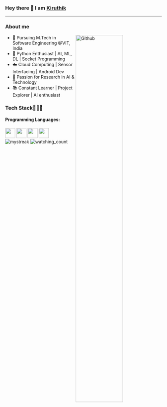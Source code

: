 ### Hey there 👋 I am [Kiruthik](https://github.com/Kiruthik-coder) 
<hr>
<h3>About me </h3> 
<img width="55%" align="right" alt="Github" src="https://raw.githubusercontent.com/onimur/.github/master/.resources/git-header.svg" />
<ul>
  <li>👋 Pursuing M.Tech in Software Engineering @VIT, India </li>
  <li>🐍 Python Enthusiast | AI, ML, DL | Socket Programming</li>
  <li>☁️ Cloud Computing | Sensor Interfacing | Android Dev</li>
  <li>🔬 Passion for Research in AI & Technology</li>
  <li>📚 Constant Learner | Project Explorer | AI enthusiast</li>
</ul>

<h3>Tech Stack👨🏻‍💻 </h3>

<h4>Programming Languages:</h4>
<div align ="left">
<img width ='32px' src ='https://raw.githubusercontent.com/rahulbanerjee26/githubAboutMeGenerator/main/icons/python.svg' >
<img width ='32px' src ='https://raw.githubusercontent.com/rahulbanerjee26/githubAboutMeGenerator/main/icons/c.svg'>
<img width ='32px' src ='https://raw.githubusercontent.com/rahulbanerjee26/githubAboutMeGenerator/main/icons/cpp.svg'>
<img width ='32px' src ='https://raw.githubusercontent.com/rahulbanerjee26/githubAboutMeGenerator/main/icons/android.svg'>
</div>

<img src="https://github-readme-streak-stats.herokuapp.com/?user=Kiruthik-coder&theme=tokyonight" alt="mystreak"/>


<img src="https://komarev.com/ghpvc/?username=Kiruthik-coder&color=brightgreen" alt="watching_count" />
